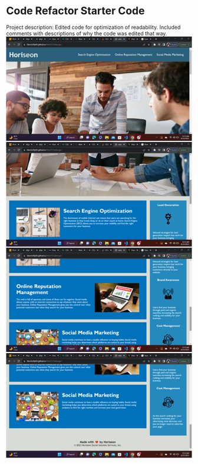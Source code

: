 # Code Refactor Starter Code
Project description: Edited code for optimization of readability. Included comments with descriptions of why the code was edited that way. 
![screenshot1](https://github.com/3lectricfly69/Mod1Challenge/blob/main/Screenshots/screenshot(1).png?raw=true)
![screenshot2](https://github.com/3lectricfly69/Mod1Challenge/blob/main/Screenshots/screenshot(2).png?raw=true)
![screenshot3](https://github.com/3lectricfly69/Mod1Challenge/blob/main/Screenshots/screenshot(3).png?raw=true)
![screenshot4](https://github.com/3lectricfly69/Mod1Challenge/blob/main/Screenshots/screenshot(4).png?raw=true)
